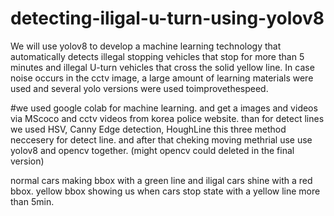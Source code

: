 # detecting-iligal-u-turn-using-yolov8
We will use yolov8 to develop a machine learning technology that automatically detects illegal stopping vehicles that stop for more than 5 minutes and illegal U-turn vehicles that cross the solid yellow line. In case noise occurs in the cctv image, a large amount of learning materials were used and several yolo versions were used toimprovethespeed.

#we used google colab for machine learning. and get a images and videos via MScoco and cctv videos from korea police website. 
than for detect lines we used HSV, Canny Edge detection, HoughLine 
this three method neccesery for detect line. and after that cheking moving methrial use use 
yolov8 and opencv together. (might opencv could deleted in the final version)

normal cars making bbox with a green line and iligal cars shine with a red bbox. 
yellow bbox showing us when cars stop state with a yellow line more than 5min. 

